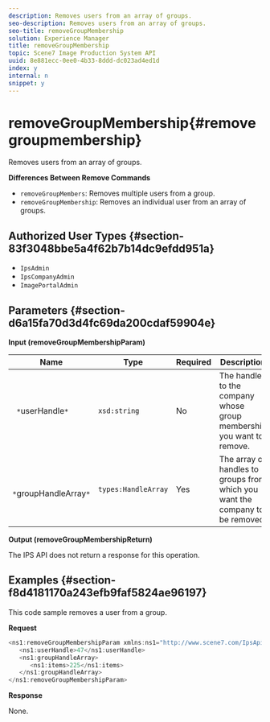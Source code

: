 ```yaml
---
description: Removes users from an array of groups.
seo-description: Removes users from an array of groups.
seo-title: removeGroupMembership
solution: Experience Manager
title: removeGroupMembership
topic: Scene7 Image Production System API
uuid: 8e881ecc-0ee0-4b33-8ddd-dc023ad4ed1d
index: y
internal: n
snippet: y
---
```


# removeGroupMembership{#removegroupmembership}

Removes users from an array of groups.

 **Differences Between Remove Commands**

* `removeGroupMembers`: Removes multiple users from a group. 
* `removeGroupMembership`: Removes an individual user from an array of groups.

## Authorized User Types {#section-83f3048bbe5a4f62b7b14dc9efdd951a}

* `IpsAdmin` 
* `IpsCompanyAdmin` 
* `ImagePortalAdmin`

## Parameters {#section-d6a15fa70d3d4fc69da200cdaf59904e}

**Input (removeGroupMembershipParam)** 

|  Name  | Type  | Required  | Description  |
|---|---|---|---|
|  ` *`userHandle`*`  | `xsd:string`  | No  | The handle to the company whose group membership you want to remove.  |
|  ` *`groupHandleArray`*`  | `types:HandleArray`  | Yes  | The array of handles to groups from which you want the company to be removed.  |

**Output (removeGroupMembershipReturn)**

The IPS API does not return a response for this operation.

## Examples {#section-f8d4181170a243efb9faf5824ae96197}

This code sample removes a user from a group.

**Request** 

```java
<ns1:removeGroupMembershipParam xmlns:ns1="http://www.scene7.com/IpsApi/xsd">
   <ns1:userHandle>47</ns1:userHandle>
   <ns1:groupHandleArray>
      <ns1:items>225</ns1:items>
   </ns1:groupHandleArray>
</ns1:removeGroupMembershipParam>
```

**Response**

None. 
